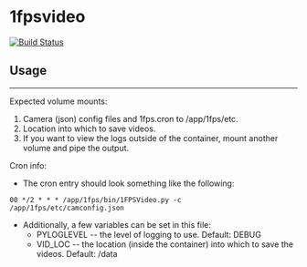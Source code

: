 # 1fpsvideo

[![Build Status](https://travis-ci.org/wtollett-usgs/1fpsvideo.svg?branch=master)](https://travis-ci.org/wtollett-usgs/1fpsvideo)

## Usage
---
Expected volume mounts:
1. Camera (json) config files and 1fps.cron to /app/1fps/etc. 
2. Location into which to save videos.
3. If you want to view the logs outside of the container, mount another volume and pipe the output.

Cron info:
* The cron entry should look something like the following:
```
00 */2 * * * /app/1fps/bin/1FPSVideo.py -c /app/1fps/etc/camconfig.json
```
* Additionally, a few variables can be set in this file:
  * PYLOGLEVEL -- the level of logging to use. Default: DEBUG
  * VID_LOC -- the location (inside the container) into which to save the videos. Default: /data
